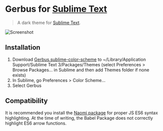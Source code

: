 # Gerbus for [Sublime Text](http://sublimetext.com)

> A dark theme for [Sublime Text](http://sublimetext.com).

![Screenshot](https://github.com/gerbus/sublime/raw/master/sample.png)

## Installation
1. Download [Gerbus.sublime-color-scheme](https://raw.githubusercontent.com/gerbus/sublime/master/Gerbus.sublime-color-scheme) to ~/Library/Application Support/Sublime Text 3/Packages/Themes (select Preferences > Browse Packages... in Sublime and then add Themes folder if none exists)
2. In Sublime, go Preferences > Color Scheme...
3. Select Gerbus

## Compatibility
It is recommended you install the [Naomi package](https://github.com/borela/naomi#installing-using-package-control) for proper JS ES6 syntax highlighting. At the time of writing, the Babel Package does not correctly highlight ES6 arrow functions.
